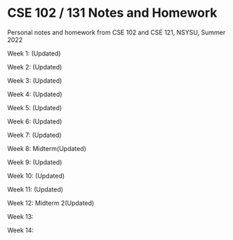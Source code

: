 # CSE 102 / 131 Notes and Homework

Personal notes and homework from CSE 102 and CSE 121, NSYSU, Summer 2022

Week 1: (Updated)

Week 2: (Updated)

Week 3: (Updated)

Week 4: (Updated)

Week 5: (Updated)

Week 6: (Updated)

Week 7: (Updated)

Week 8: Midterm(Updated)

Week 9: (Updated)

Week 10: (Updated)

Week 11: (Updated)

Week 12: Midterm 2(Updated)

Week 13:

Week 14:
